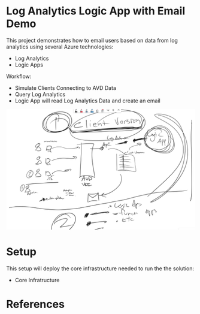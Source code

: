 # Log Analytics Logic App with Email Demo
This project demonstrates how to email users based on data from log analytics using several Azure technologies:

- Log Analytics
- Logic Apps

Workflow:

- Simulate Clients Connecting to AVD Data
- Query Log Analytics
- Logic App will read Log Analytics Data and create an email

![Architecture Overview](docs/architecture_overview.JPG "Architecture Overview")


# Setup

This setup will deploy the core infrastructure needed to run the the solution:

- Core Infratructure


# References